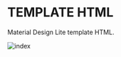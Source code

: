 # TEMPLATE HTML
Material Design Lite template HTML.

![index](https://user-images.githubusercontent.com/41728059/153039358-736d0573-05e6-4102-92e1-5ec99a85caec.png)
